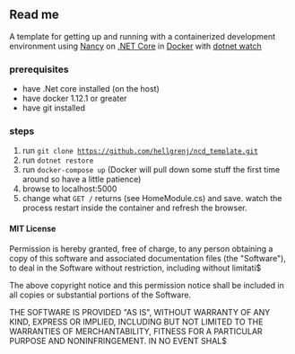 ## Read me

A template for getting up and running with a containerized development environment using [Nancy](http://nancyfx.org/) on [.NET Core](https://www.microsoft.com/net/core#macos) in [Docker](https://www.docker.com/) with [dotnet watch](https://docs.asp.net/en/latest/tutorials/dotnet-watch.html)


### prerequisites
* have .Net core installed (on the host)
* have docker 1.12.1 or greater
* have git installed

### steps

1) run <code>git clone https://github.com/hellgrenj/ncd_template.git</code>   
2) run <code>dotnet restore</code>    
3) run <code>docker-compose up</code>  (Docker will pull down some stuff the first time around so have a little patience)  
4) browse to localhost:5000  
5) change what <code>GET /</code> returns (see HomeModule.cs) and save. watch the process restart inside the container and refresh the browser.




#### MIT License

Permission is hereby granted, free of charge, to any person obtaining a copy of this software and associated documentation files (the "Software"), to deal in the Software without restriction, including without limitati$

The above copyright notice and this permission notice shall be included in all copies or substantial portions of the Software.

THE SOFTWARE IS PROVIDED "AS IS", WITHOUT WARRANTY OF ANY KIND, EXPRESS OR IMPLIED, INCLUDING BUT NOT LIMITED TO THE WARRANTIES OF MERCHANTABILITY, FITNESS FOR A PARTICULAR PURPOSE AND NONINFRINGEMENT. IN NO EVENT SHAL$
